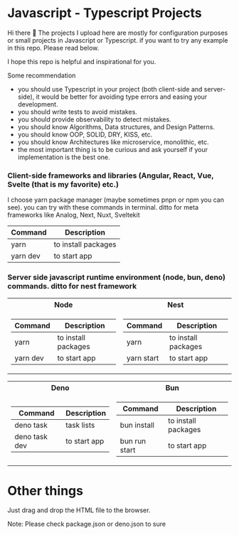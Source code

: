 # Javascript - Typescript Projects

Hi there 👋 The projects I upload here are mostly for configuration purposes or small projects in Javascript or Typescript. if you want to try any example in this repo. Please read below.

I hope this repo is helpful and inspirational for you.

Some recommendation
- you should use Typescript in your project (both client-side and server-side), it would be better for avoiding type errors and easing your development.
- you should write tests to avoid mistakes.
- you should provide observability to detect mistakes.
- you should know Algorithms, Data structures, and Design Patterns.
- you should know OOP, SOLID, DRY, KISS, etc.
- you should know Architectures like microservice, monolithic, etc.
- the most important thing is to be curious and ask yourself if your implementation is the best one.

### Client-side frameworks and libraries (Angular, React, Vue, Svelte (that is my favorite) etc.)

I choose yarn package manager (maybe sometimes pnpn or npm you can see). you can try with these commands in terminal. ditto for meta frameworks like Analog, Next, Nuxt, Sveltekit

| Command  | Description         |
| -------- | ------------------- |
| yarn     | to install packages |
| yarn dev | to start app        |


### Server side javascript runtime environment (node, bun, deno) commands. ditto for nest framework

<table>
<tr>
<th style="text-align:center">Node</th>
<th style="text-align:center">Nest</th>
</tr>
<td>

| Command  | Description         |
| -------- | ------------------- |
| yarn     | to install packages |
| yarn dev | to start app        |
</td>
<td>

| Command    | Description         |
| ---------- | ------------------- |
| yarn       | to install packages |
| yarn start | to start app        |
</td>
</tr> </table>


<table>
<tr>
<th style="text-align:center">Deno</th>
<th style="text-align:center">Bun</th>
</tr>
<td>

| Command       | Description  |
| ------------- | ------------ |
| deno task     | task lists   |
| deno task dev | to start app |
</td>
<td>

| Command       | Description         |
| ------------- | ------------------- |
| bun install   | to install packages |
| bun run start | to start app        |
</td>
</tr> </table>

# Other things

Just drag and drop the HTML file to the browser.

Note: Please check package.json or deno.json to sure